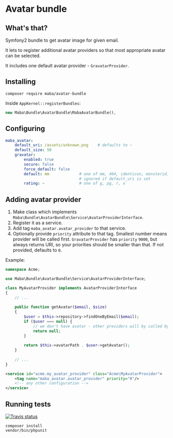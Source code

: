 # Avatar bundle

## What's that?

Symfony2 bundle to get avatar image for given email.

It lets to register additional avatar providers so that most appropriate avatar can be selected.

It includes one default avatar provider - `GravatarProvider`.

## Installing

```shell
composer require maba/avatar-bundle
```

Inside `AppKernel::registerBundles`:

```php
new Maba\Bundle\AvatarBundle\MabaAvatarBundle(),
```

## Configuring

```yml
maba_avatar:
    default_uri: /assets/unknown.png    # defaults to ~
    default_size: 50
    gravatar:
        enabled: true
        secure: false
        force_default: false
        default: mm             # one of mm, 404, identicon, monsterid, wavatar, retro, blank
                                # ignored if default_uri is set
        rating: ~               # one of g, pg, r, x
```

## Adding avatar provider

1. Make class which implements `Maba\Bundle\AvatarBundle\Service\AvatarProviderInterface`.
2. Register it as a service.
3. Add tag `maba_avatar.avatar_provider` to that service.
4. Optionally provide `priority` attribute to that tag. Smallest number means provider will be called first.
    `GravatarProvider` has `priority` `9000`, but always returns URI, so your priorities should be smaller than that.
    If not provided, defaults to `0`.

Example:

```php
namespace Acme;

use Maba\Bundle\AvatarBundle\Service\AvatarProviderInterface;

class MyAvatarProvider implements AvatarProviderInterface
{
    // ...
    
    public function getAvatar($email, $size)
    {
        $user = $this->repository->findOneByEmail($email);
        if ($user === null) {
            // we don't have avatar - other providers will by called by priority
            return null;
        }
        
        return $this->avatarPath . $user->getAvatar();
    }
    
    // ...
}
```

```xml
<service id="acme.my_avatar_provider" class="Acme\MyAvatarProvider">
    <tag name="maba_avatar.avatar_provider" priority="0"/>
    <!-- any other configuration -->
</service>
```

## Running tests

[![Travis status](https://travis-ci.org/mariusbalcytis/avatar-bundle.svg?branch=master)](https://travis-ci.org/mariusbalcytis/avatar-bundle)

```shell
composer install
vendor/bin/phpunit
```
